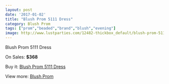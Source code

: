 ```yaml
---
layout: post
date: '2017-01-02'
title: "Blush Prom 5111 Dress"
category: Blush Prom
tags: ["prom","beaded","brand","blush","evening"]
image: http://www.lustparties.com/12482-thickbox_default/blush-prom-5111-dress.jpg
---
```

Blush Prom 5111 Dress

On Sales: **$368**
<a href="https://www.lustparties.com/en/blush-prom/4650-blush-prom-5111-dress.html"><amp-img layout="responsive" width="600" height="600" src="//www.lustparties.com/12482-thickbox_default/blush-prom-5111-dress.jpg" alt="Blush Prom 5111 Dress 0" /></a>

Buy it: [Blush Prom 5111 Dress](https://www.lustparties.com/en/blush-prom/4650-blush-prom-5111-dress.html "Blush Prom 5111 Dress")

View more: [Blush Prom](https://www.lustparties.com/en/25-blush-prom "Blush Prom")